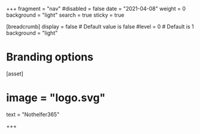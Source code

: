 +++
fragment = "nav"
#disabled = false
date = "2021-04-08"
weight = 0
background = "light"
search = true
sticky = true

[breadcrumb]
  display = false # Default value is false
  #level = 0 # Default is 1
  background = "light"

# Branding options
[asset]
#  image = "logo.svg"
  text = "Nothelfer365"

+++
